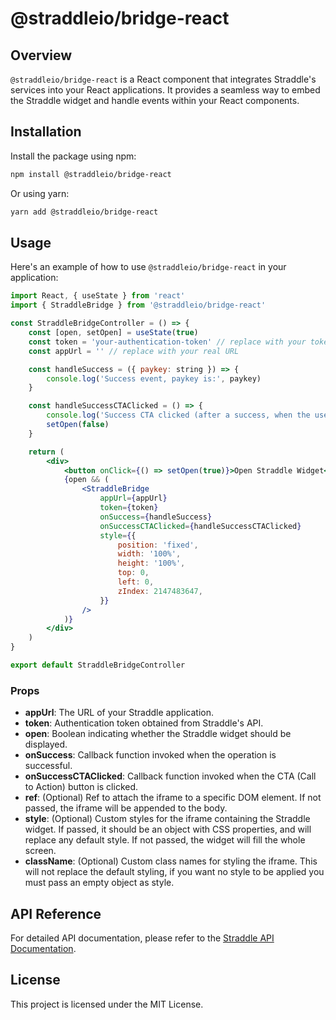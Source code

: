 # @straddleio/bridge-react

## Overview

`@straddleio/bridge-react` is a React component that integrates Straddle's services into your React applications. It provides a seamless way to embed the Straddle widget and handle events within your React components.

## Installation

Install the package using npm:

```bash
npm install @straddleio/bridge-react
```

Or using yarn:

```bash
yarn add @straddleio/bridge-react
```

## Usage

Here's an example of how to use `@straddleio/bridge-react` in your application:

```jsx
import React, { useState } from 'react'
import { StraddleBridge } from '@straddleio/bridge-react'

const StraddleBridgeController = () => {
    const [open, setOpen] = useState(true)
    const token = 'your-authentication-token' // replace with your token
    const appUrl = '' // replace with your real URL

    const handleSuccess = ({ paykey: string }) => {
        console.log('Success event, paykey is:', paykey)
    }

    const handleSuccessCTAClicked = () => {
        console.log('Success CTA clicked (after a success, when the user clicks the CTA button)')
        setOpen(false)
    }

    return (
        <div>
            <button onClick={() => setOpen(true)}>Open Straddle Widget</button>
            {open && (
                <StraddleBridge
                    appUrl={appUrl}
                    token={token}
                    onSuccess={handleSuccess}
                    onSuccessCTAClicked={handleSuccessCTAClicked}
                    style={{
                        position: 'fixed',
                        width: '100%',
                        height: '100%',
                        top: 0,
                        left: 0,
                        zIndex: 2147483647,
                    }}
                />
            )}
        </div>
    )
}

export default StraddleBridgeController
```

### Props

-   **appUrl**: The URL of your Straddle application.
-   **token**: Authentication token obtained from Straddle's API.
-   **open**: Boolean indicating whether the Straddle widget should be displayed.
-   **onSuccess**: Callback function invoked when the operation is successful.
-   **onSuccessCTAClicked**: Callback function invoked when the CTA (Call to Action) button is clicked.
-   **ref**: (Optional) Ref to attach the iframe to a specific DOM element. If not passed, the iframe will be appended to the body.
-   **style**: (Optional) Custom styles for the iframe containing the Straddle widget. If passed, it should be an object with CSS properties, and will replace any default style. If not passed, the widget will fill the whole screen.
-   **className**: (Optional) Custom class names for styling the iframe. This will not replace the default styling, if you want no style to be applied you must pass an empty object as style.

## API Reference

For detailed API documentation, please refer to the [Straddle API Documentation](https://docs.straddle.io).

## License

This project is licensed under the MIT License.
